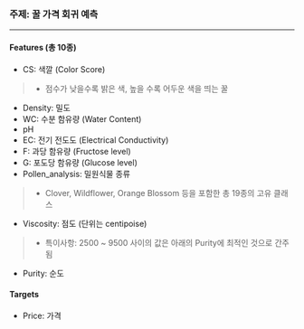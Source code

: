 ### 주제: 꿀 가격 회귀 예측

---

#### Features (총 10종)
- CS: 색깔 (Color Score)
> - 점수가 낮을수록 밝은 색, 높을 수록 어두운 색을 띄는 꿀

- Density: 밀도
- WC: 수분 함유량 (Water Content)
- pH
- EC: 전기 전도도 (Electrical Conductivity)
- F: 과당 함유량 (Fructose level)
- G: 포도당 함유량 (Glucose level)
- Pollen_analysis: 밀원식물 종류
> - Clover, Wildflower, Orange Blossom 등을 포함한 총 19종의 고유 클래스

- Viscosity: 점도 (단위는 centipoise)
> - 특이사항: 2500 ~ 9500 사이의 값은 아래의 Purity에 최적인 것으로 간주됨

- Purity: 순도

#### Targets
- Price: 가격
